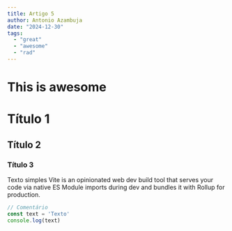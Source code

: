 ```yaml
---
title: Artigo 5
author: Antonio Azambuja
date: "2024-12-30"
tags:
  - "great"
  - "awesome"
  - "rad"
---
```


# This is awesome

# Título 1
## Título 2
### Título 3

Texto simples
Vite is an opinionated web dev build tool that serves your code via native ES Module imports during dev and bundles it with Rollup for production.

```js
// Comentário
const text = 'Texto'
console.log(text)
```
